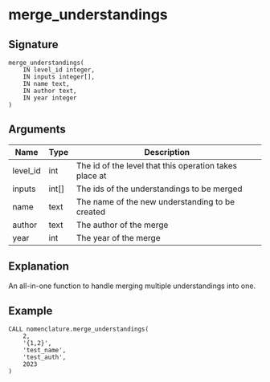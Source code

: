 # merge_understandings

## Signature
    merge_understandings(
        IN level_id integer,
        IN inputs integer[],
        IN name text,
        IN author text,
        IN year integer
    )

## Arguments

| Name     | Type  | Description                                            |
| -------- | ----- | ------------------------------------------------------ |
| level_id | int   | The id of the level that this operation takes place at |
| inputs   | int[] | The ids of the understandings to be merged             |
| name     | text  | The name of the new understanding to be created        |
| author   | text  | The author of the merge                                |
| year     | int   | The year of the merge                                  |

## Explanation
An all-in-one function to handle merging multiple understandings into one.

## Example
    CALL nomenclature.merge_understandings(
        2,
        '{1,2}',
        'test_name',
        'test_auth',
        2023
    )